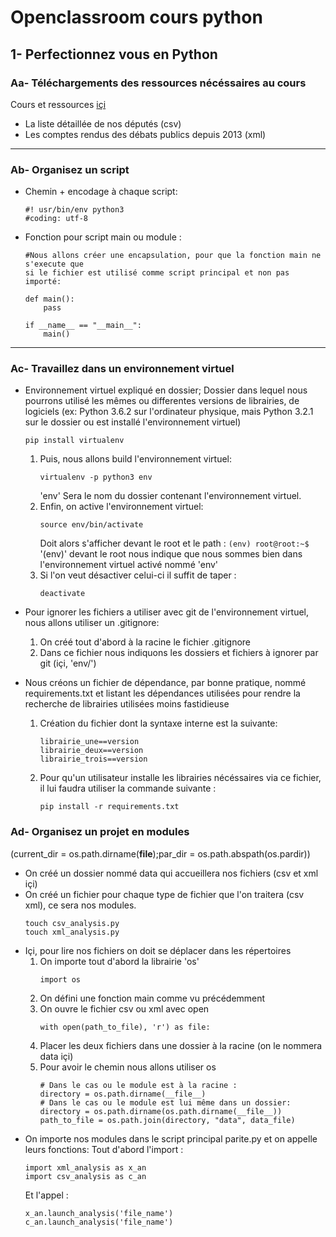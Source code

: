 # Openclassroom cours python

## 1- Perfectionnez vous en Python

### Aa- Téléchargements des ressources nécéssaires au cours
Cours et ressources [içi](https://openclassrooms.com/fr/courses/4425111-perfectionnez-vous-en-python/4463200-organisez-un-script)
- La liste détaillée de nos députés (csv)
- Les comptes rendus des débats publics depuis 2013 (xml)

---

### Ab- Organisez un script
- Chemin + encodage à chaque script:
    ```
    #! usr/bin/env python3
    #coding: utf-8
    ```
- Fonction pour script main ou module :
    ```
    #Nous allons créer une encapsulation, pour que la fonction main ne s'execute que 
    si le fichier est utilisé comme script principal et non pas importé:

    def main():
        pass

    if __name__ == "__main__":
        main()
    ```

---

### Ac- Travaillez dans un environnement virtuel
- Environnement virtuel expliqué en dossier; Dossier dans lequel nous pourrons utilisé les mêmes ou differentes versions de librairies, de logiciels (ex: Python 3.6.2 sur l'ordinateur physique, mais Python 3.2.1 sur le dossier ou est installé l'environnement virtuel)

    ```
    pip install virtualenv
    ```
    1. Puis, nous allons build l'environnement virtuel:
        ```
        virtualenv -p python3 env
        ```
        'env' Sera le nom du dossier contenant l'environnement virtuel.
    2. Enfin, on active l'environnement virtuel:
        ```
        source env/bin/activate
        ```
        Doit alors s'afficher devant le root et le path :
            ```
            (env) root@root:~$ 
            ```
        '(env)' devant le root nous indique que nous sommes bien dans l'environnement virtuel activé nommé 'env'
    3. Si l'on veut désactiver celui-ci il suffit de taper :
        ```
        deactivate
        ```
- Pour ignorer les fichiers a utiliser avec git de l'environnement virtuel, nous allons utiliser un .gitignore:
    1. On créé tout d'abord à la racine le fichier .gitignore
    2. Dans ce fichier nous indiquons les dossiers et fichiers à ignorer par git (içi, 'env/')

- Nous créons un fichier de dépendance, par bonne pratique, nommé requirements.txt et listant les dépendances utilisées pour rendre la recherche de librairies utilisées moins fastidieuse
    1. Création du fichier dont la syntaxe interne est la suivante:
        ```
        librairie_une==version
        librairie_deux==version
        librairie_trois==version
        ```
    2. Pour qu'un utilisateur installe les librairies nécéssaires via ce fichier, il lui faudra utiliser la commande suivante :
        ```
        pip install -r requirements.txt
        ```

### Ad- Organisez un projet en modules

(current_dir = os.path.dirname(__file__);par_dir = os.path.abspath(os.pardir))

- On créé un dossier nommé data qui accueillera nos fichiers (csv et xml içi)
- On créé un fichier pour chaque type de fichier que l'on traitera (csv xml), ce sera nos modules.
    ```
    touch csv_analysis.py
    touch xml_analysis.py
    ```
- Içi, pour lire nos fichiers on doit se déplacer dans les répertoires
    1. On importe tout d'abord la librairie 'os'
        ```
        import os
        ```
    2. On défini une fonction main comme vu précédemment
    3. On ouvre le fichier csv ou xml avec open
        ```
        with open(path_to_file), 'r') as file:
        ```
    4. Placer les deux fichiers dans une dossier à la racine (on le nommera data içi)
    5. Pour avoir le chemin nous allons utiliser os
        ```
        # Dans le cas ou le module est à la racine :
        directory = os.path.dirname(__file__)
        # Dans le cas ou le module est lui même dans un dossier:
        directory = os.path.dirname(os.path.dirname(__file__))
        path_to_file = os.path.join(directory, "data", data_file)
        ```
- On importe nos modules dans le script principal parite.py et on appelle leurs fonctions:
    Tout d'abord l'import :
    ```
    import xml_analysis as x_an
    import csv_analysis as c_an
    ```
    Et l'appel :
    ```
    x_an.launch_analysis('file_name')
    c_an.launch_analysis('file_name')
    ```
    